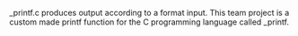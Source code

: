 _printf.c produces output according to a format input. This team project is a custom made printf function for the C programming language called _printf.

